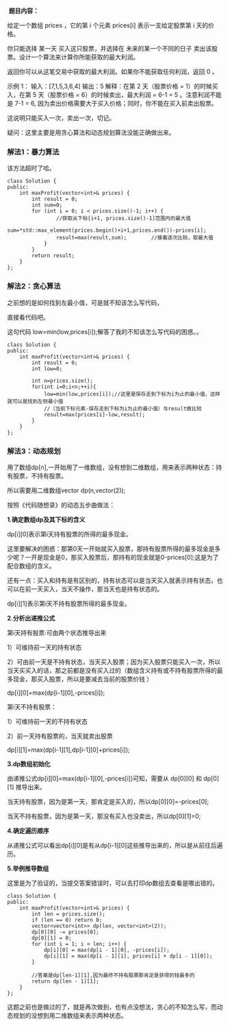 ​
**题目内容：** 

给定一个数组 prices ，它的第 i 个元素 prices[i] 表示一支给定股票第 i 天的价格。

你只能选择 某一天 买入这只股票，并选择在 未来的某一个不同的日子 卖出该股票。设计一个算法来计算你所能获取的最大利润。

返回你可以从这笔交易中获取的最大利润。如果你不能获取任何利润，返回 0 。

示例 1：
输入：[7,1,5,3,6,4]
输出：5
解释：在第 2 天（股票价格 = 1）的时候买入，在第 5 天（股票价格 = 6）的时候卖出，最大利润 = 6-1 = 5 。注意利润不能是 7-1 = 6, 因为卖出价格需要大于买入价格；同时，你不能在买入前卖出股票。

这说明只能买入一次，卖出一次，切记。

疑问：这里主要是用贪心算法和动态规划算法没能正确做出来。

### 解法1：暴力算法
该方法超时了哈。

```
class Solution {
public:
    int maxProfit(vector<int>& prices) {
        int result = 0;
        int sum=0;
        for (int i = 0; i < prices.size()-1; i++) {
                //获取从下标[i+1, prices.size()-1]范围内的最大值
                sum=*std::max_element(prices.begin()+i+1,prices.end())-prices[i];
                result=max(result,sum);        //接着逐次比较，取最大值
            }
        }
        return result;
    }
};
```
### 解法2：贪心算法
之前想的是如何找到左最小值，可是就不知该怎么写代码，

直接看代码吧。

这句代码 low=min(low,prices[i]);解答了我的不知该怎么写代码的困惑。。

```
class Solution {
public:
    int maxProfit(vector<int>& prices) {
        int result = 0;
        int low=0;
        
        int n=prices.size();
        for(int i=0;i<n;++i){
            low=min(low,prices[i]);//这里是保存走到下标为i为止的最小值，这样就可以是找到左侧最小值
            //（当前下标元素-保存走到下标为i为止的最小值）与result做比较
            result=max(prices[i]-low,result);
        }
    }
};
```
### 解法3：动态规划
用了数组dp[n],一开始用了一维数组，没有想到二维数组，用来表示两种状态：持有股票，不持有股票。

所以需要用二维数组vector<int> dp(n,vector<int>(2));

按照《代码随想录》的动态五步曲做法：

**1.确定数组dp及其下标的含义**

dp[i][0]表示第i天持有股票的所得的最多现金。

这里要解决的困惑：那第0天一开始就买入股票，那持有股票所得的最多现金是多少呢？一开是现金是0，那买入股票后，那持有的现金就是0-prices[0];这是为了配合数组的含义。

还有一点：买入和持有是有区别的，持有状态可以是当天买入就表示持有状态，也可以在前一天买入，当天不操作，那当天也是持有状态的。

dp[i][1]表示第i天不持有股票所得的最多现金。

**2.分析出递推公式**

第i天持有股票:可由两个状态推导出来

1）可维持前一天的持有状态

2）可由前一天是不持有状态，当天买入股票；因为买入股票只能买入一次，所以当天买买入的话，那之前都是没有买入过的（数组含义持有或不持有股票所得的最多现金，那买入股票，所以是要减去当前的股票价钱 ）

dp[i][0]=max(dp[i-1][0],-prices[i]);

第i天不持有股票：

1）可维持前一天的不持有状态

2）前一天持有股票的，当天就卖出股票

dp[i][1]=max(dp[i-1][1],dp[i-1][0]+prices[i]);

**3.dp数组初始化**

由递推公式dp[i][0]=max(dp[i-1][0],-prices[i])可知，需要从 dp[0][0] 和 dp[0][1] 推导出来。

当天持有股票，因为是第一天，那肯定是买入的，所以dp[0][0]=-prices[0];

当天不持有股票，因为是第一天，那没有买入也没卖出，所以dp[0][1]=0;

**4.确定遍历顺序**

从递推公式可以看出dp[i][0]是有从dp[i-1][0]这些推导出来的，所以是从前往后遍历。

**5.举例推导数组**

这里是为了验证的，当提交答案错误时，可以去打印dp数组去查看是哪出错的。

```
class Solution {
public:
    int maxProfit(vector<int>& prices) {
        int len = prices.size();
        if (len == 0) return 0;
        vector<vector<int>> dp(len, vector<int>(2));
        dp[0][0] -= prices[0];
        dp[0][1] = 0;
        for (int i = 1; i < len; i++) {
            dp[i][0] = max(dp[i - 1][0], -prices[i]);
            dp[i][1] = max(dp[i - 1][1], prices[i] + dp[i - 1][0]);
        }

        //答案是dp[len-1][1],因为最终不持有股票那肯定是获得的钱最多的
        return dp[len - 1][1];
    }
};
```
这题之前也是做过的了，就是再次做到，也有点没想法，贪心的不知怎么写，而动态规划的没想到用二维数组来表示两种状态。

​